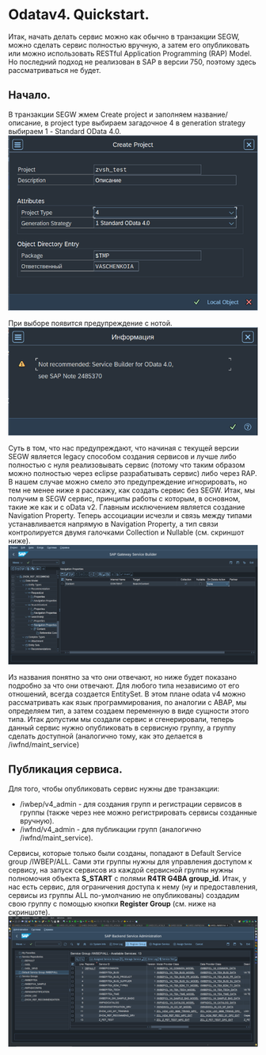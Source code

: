 # Odatav4. Quickstart.
Итак, начать делать сервис можно как обычно в транзакции SEGW, можно сделать сервис полностью вручную, а затем его опубликовать или можно использовать RESTful Application Programming (RAP) Model. Но последний подход не реализован в SAP в версии 750, поэтому здесь рассматриваться не будет. 
## Начало.
В транзакции SEGW жмем Create project и заполняем название/описание, в project type выбираем загадочное 4 в generation strategy выбираем 1 - Standard OData 4.0.
![segw_create.png](https://github.com/Via04/odatav4-guide/blob/master/static/segw_create.png)

При выборе появится предупреждение с нотой.
![segw_warn.png](https://github.com/Via04/odatav4-guide/blob/master/static/segw_warn.png)

Суть в том, что нас предупреждают, что начиная с текущей версии SEGW является legacy способом создания сервисов и лучше либо полностью с нуля реализовывать сервис (потому что таким образом можно полностью через eclipse разрабатывать сервис) либо через RAP. В нашем случае можно смело это предупреждение игнорировать, но тем не менее ниже я расскажу, как создать сервис без SEGW.
Итак, мы получим в SEGW сервис, принципы работы с которым, в основном, такие же как и с oData v2. Главным исключением является создание Navigation Property. Теперь ассоциации исчезли и связь между типами устанавливается напрямую в Navigation Property, а тип связи контролируется двумя галочками Collection и Nullable (см. скриншот ниже).
![nav_prop.png](https://github.com/Via04/odatav4-guide/blob/master/static/nav_prop.png)

Из названия понятно за что они отвечают, но ниже будет показано подробно за что они отвечают.
Для любого типа независимо от его отношений, всегда создается EntitySet. В этом плане odata v4 можно рассматривать как язык программирования, по аналогии с ABAP, мы определяем тип, а затем создаем переменную в виде сущности этого типа. Итак допустим мы создали сервис и сгенерировали, теперь данный сервис нужно опубликовать в сервисную группу, а группу сделать доступной (аналогично тому, как это делается в /iwfnd/maint_service)
## Публикация сервиса.
Для того, чтобы опубликовать сервис нужны две транзакции:
- /iwbep/v4_admin - для создания групп и регистрации сервисов в группы (также через нее можно регистрировать сервисы созданные вручную).
- /iwfnd/v4_admin - для публикации групп (аналогично /iwfnd/maint_service).

Сервисы, которые только были созданы, попадают в Default Service group /IWBEP/ALL. Сами эти группы нужны для управления доступом к сервису, на запуск сервисов из каждой сервисной группы нужны полномочия объекта **S_START** с полями **R4TR G4BA group_id**.
Итак, у нас есть сервис, для ограничения доступа к нему (ну и предоставления, сервисы из группы ALL по-умолчанию не опубликованы) создадим свою группу с помощью кнопки **Register Group** (см. ниже на скриншоте).
![def_group.png](https://github.com/Via04/odatav4-guide/blob/master/static/def_group.png)
